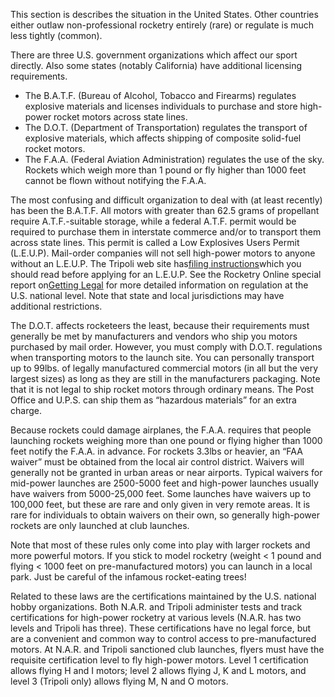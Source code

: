 This section is describes the situation in the United States. Other countries either outlaw non-professional rocketry entirely (rare) or regulate is much less tightly (common).

There are three U.S. government organizations which affect our sport directly. Also some states (notably California) have additional licensing requirements.

- The B.A.T.F. (Bureau of Alcohol, Tobacco and Firearms) regulates explosive materials and licenses individuals to purchase and store high-power rocket motors across state lines.
- The D.O.T. (Department of Transportation) regulates the transport of explosive materials, which affects shipping of composite solid-fuel rocket motors.
- The F.A.A. (Federal Aviation Administration) regulates the use of the sky. Rockets which weigh more than 1 pound or fly higher than 1000 feet cannot be flown without notifying the F.A.A.

The most confusing and difficult organization to deal with (at least recently) has been the B.A.T.F. All motors with greater than 62.5 grams of propellant require A.T.F.-suitable storage, while a federal A.T.F. permit would be required to purchase them in interstate commerce and/or to transport them across state lines. This permit is called a Low Explosives Users Permit (L.E.U.P). Mail-order companies will not sell high-power motors to anyone without an L.E.U.P. The Tripoli web site has[filing instructions](http://www.tripoli.org/Documents/LEUP_filing.html)which you should read before applying for an L.E.U.P. See the Rocketry Online special report on[Getting Legal](http://www.rocketryonline.com/special_report.html) for more detailed information on regulation at the U.S. national level. Note that state and local jurisdictions may have additional restrictions.

The D.O.T. affects rocketeers the least, because their requirements must generally be met by manufacturers and vendors who ship you motors purchased by mail order. However, you must comply with D.O.T. regulations when transporting motors to the launch site. You can personally transport up to 99lbs. of legally manufactured commercial motors (in all but the very largest sizes) as long as they are still in the manufacturers packaging. Note that it is not legal to ship rocket motors through ordinary means. The Post Office and U.P.S. can ship them as “hazardous materials” for an extra charge.

Because rockets could damage airplanes, the F.A.A. requires that people launching rockets weighing more than one pound or flying higher than 1000 feet notify the F.A.A. in advance. For rockets 3.3lbs or heavier, an “FAA waiver” must be obtained from the local air control district. Waivers will generally not be granted in urban areas or near airports. Typical waivers for mid-power launches are 2500-5000 feet and high-power launches usually have waivers from 5000-25,000 feet. Some launches have waivers up to 100,000 feet, but these are rare and only given in very remote areas. It is rare for individuals to obtain waivers on their own, so generally high-power rockets are only launched at club launches.

Note that most of these rules only come into play with larger rockets and more powerful motors. If you stick to model rocketry (weight \< 1 pound and flying \< 1000 feet on pre-manufactured motors) you can launch in a local park. Just be careful of the infamous rocket-eating trees!

Related to these laws are the certifications maintained by the U.S. national hobby organizations. Both N.A.R. and Tripoli administer tests and track certifications for high-power rocketry at various levels (N.A.R. has two levels and Tripoli has three). These certifications have no legal force, but are a convenient and common way to control access to pre-manufactured motors. At N.A.R. and Tripoli sanctioned club launches, flyers must have the requisite certification level to fly high-power motors. Level 1 certification allows flying H and I motors; level 2 allows flying J, K and L motors, and level 3 (Tripoli only) allows flying M, N and O motors.

